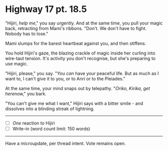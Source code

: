 # Highway 17 pt. 18.5

"Hijiri, *help me*," you say urgently. And at the same time, you pull your magic back, retracting from Mami's ribbons. "Don't. We don't have to fight. Nobody has to lose."

Mami slumps for the barest heartbeat against you, and then stiffens.

You hold Hijiri's gaze, the blazing crackle of magic inside her curling into wire-taut tension. It's activity you don't recognise, but she's preparing to use magic.

"Hijiri, please," you say. "You *can* have your peaceful life. But as much as I want to, I can't give it to you, or to Anri or to the Pleiades."

At the same time, your mind snaps out by telepathy. "*Oriko, Kirika, get here*now," you bark.

"You can't give me what I want," Hijiri says with a bitter smile - and dissolves into a blinding streak of lightning.

---

- [ ] *One* reaction to Hijiri
- [ ] Write-in (word count limit: 150 words)

---

Have a microupdate, per thread intent. Vote remains open.
